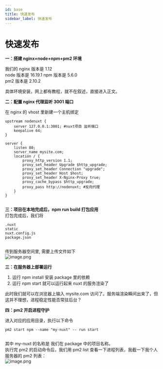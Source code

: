 ```yaml
---
id: base
title: 快速发布
sidebar_label: 快速发布
---
```


# 快速发布


**一：搭建 nginx+node+npm+pm2 环境**

我们的 nginx 版本是 1.12  
node 版本是 16.19.1
npm 版本是 5.6.0  
pm2 版本是 2.10.2

具体环境安装，网上都有教程，就不在叙述，直接进入正文。

**二：配置 nginx 代理监听 3001 端口**

在 nginx 的 vhost 里新建一个主机绑定

```
upstream nodenuxt {
    server 127.0.0.1:3001; #nuxt项目 监听端口
    keepalive 64;
}

server {
    listen 80;
    server_name mysite.com;
    location / {
        proxy_http_version 1.1;
        proxy_set_header Upgrade $http_upgrade;  
        proxy_set_header Connection "upgrade";
        proxy_set_header Host $host;
        proxy_set_header X-Nginx-Proxy true;
        proxy_cache_bypass $http_upgrade;
        proxy_pass http://nodenuxt; #反向代理
    }
}


```

**三：项目在本地完成后，npm run build 打包应用**  
打包完成后，我们将

```
.nuxt
static
nuxt.config.js
package.json


```

传到服务器空间里, 需要上传文件如下  
![image.png](/img/icecms/202305/966455076-5ad6c1f342878_fix732.png "image.png")

**三：在服务器上部署运行**

1.  运行 npm install 安装 package 里的依赖
2.  运行 npm start 就可以运行起来 nuxt 的服务渲染了

此时我们就可以在浏览器上输入 mysite.com 访问了。服务端渲染瞬间出来了，但这并不理想，进程稳定性能否常驻后台？

**四：pm2 开启进程守护**

进入对应的应用目录，执行以下命令

```
pm2 start npm --name "my-nuxt" -- run start


```

其中 my-nuxt 的名称是 我们在 package 中的项目名称。  
执行完 pm2 的启动命令后，我们用 pm2 list 查看一下进程列表，我截一下我个人服务器的 pm2 列表：  
![image.png](/img/icecms/202305/1160220683-5ad6c5a99602b_fix732.png "image.png")

